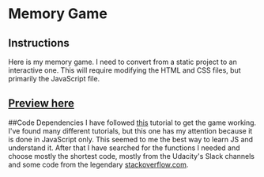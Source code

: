 # Memory Game

## Instructions

Here is my memory game. I need to convert from a static project to an interactive one. This will require modifying the HTML and CSS files, but primarily the JavaScript file.

## [Preview here](http://ThijsWaalders.github.io/Memory-Game)


##Code Dependencies
I have followed [this](https://www.taniarascia.com/how-to-create-a-memory-game-super-mario-with-plain-javascript/) tutorial to get the game working.
I've found many different tutorials, but this one has my attention because it is done in JavaScript only. This seemed to me the best way to learn JS and understand it.
After that I have searched for the functions I needed and choose mostly the shortest code, mostly from the Udacity's Slack channels and some code from the legendary [stackoverflow.com](https://www.stackoverflow.com).